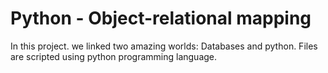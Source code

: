 # Python - Object-relational mapping
In this project. we linked two amazing worlds: Databases and python.
Files are scripted using python programming language.

